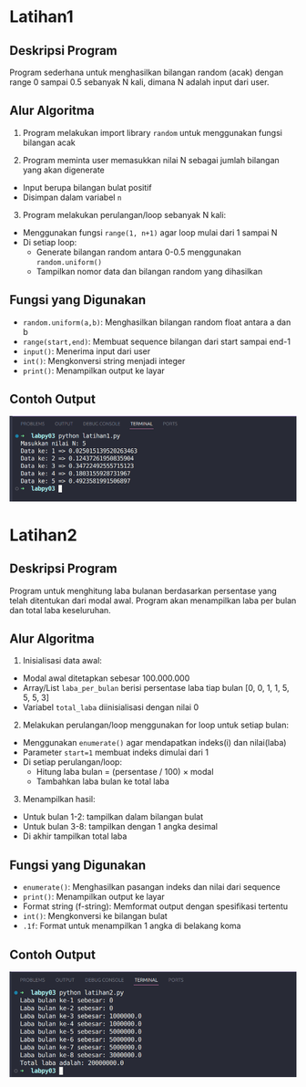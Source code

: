 # Latihan1

## Deskripsi Program
Program sederhana untuk menghasilkan bilangan random (acak) dengan range 0 sampai 0.5 sebanyak N kali, dimana N adalah input dari user.

## Alur Algoritma
1. Program melakukan import library `random` untuk menggunakan fungsi bilangan acak

2. Program meminta user memasukkan nilai N sebagai jumlah bilangan yang akan digenerate
  - Input berupa bilangan bulat positif
  - Disimpan dalam variabel `n`

3. Program melakukan perulangan/loop sebanyak N kali:
  - Menggunakan fungsi `range(1, n+1)` agar loop mulai dari 1 sampai N
  - Di setiap loop:
    - Generate bilangan random antara 0-0.5 menggunakan `random.uniform()`
    - Tampilkan nomor data dan bilangan random yang dihasilkan

## Fungsi yang Digunakan
- `random.uniform(a,b)`: Menghasilkan bilangan random float antara a dan b
- `range(start,end)`: Membuat sequence bilangan dari start sampai end-1  
- `input()`: Menerima input dari user
- `int()`: Mengkonversi string menjadi integer
- `print()`: Menampilkan output ke layar

## Contoh Output
![Output latihan1](output/output_latihan1.png)


# Latihan2 

## Deskripsi Program
Program untuk menghitung laba bulanan berdasarkan persentase yang telah ditentukan dari modal awal. Program akan menampilkan laba per bulan dan total laba keseluruhan.

## Alur Algoritma
1. Inisialisasi data awal:
  - Modal awal ditetapkan sebesar 100.000.000
  - Array/List `laba_per_bulan` berisi persentase laba tiap bulan [0, 0, 1, 1, 5, 5, 5, 3]
  - Variabel `total_laba` diinisialisasi dengan nilai 0

2. Melakukan perulangan/loop menggunakan for loop untuk setiap bulan:
  - Menggunakan `enumerate()` agar mendapatkan indeks(i) dan nilai(laba)
  - Parameter `start=1` membuat indeks dimulai dari 1
  - Di setiap perulangan/loop:
    - Hitung laba bulan = (persentase / 100) × modal
    - Tambahkan laba bulan ke total laba

3. Menampilkan hasil:
  - Untuk bulan 1-2: tampilkan dalam bilangan bulat
  - Untuk bulan 3-8: tampilkan dengan 1 angka desimal
  - Di akhir tampilkan total laba

## Fungsi yang Digunakan
- `enumerate()`: Menghasilkan pasangan indeks dan nilai dari sequence
- `print()`: Menampilkan output ke layar
- Format string (f-string): Memformat output dengan spesifikasi tertentu
- `int()`: Mengkonversi ke bilangan bulat
- `.1f`: Format untuk menampilkan 1 angka di belakang koma

## Contoh Output
![Output latihan2](output/output_latihan2.png)
